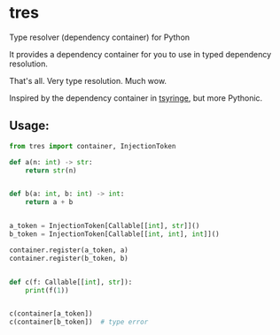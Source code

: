 # tres
Type resolver (dependency container) for Python

It provides a dependency container for you to use in typed dependency resolution.

That's all. Very type resolution. Much wow.

Inspired by the dependency container in [tsyringe](https://www.npmjs.com/package/tsyringe), but more Pythonic.

## Usage:

```python
from tres import container, InjectionToken

def a(n: int) -> str:
    return str(n)


def b(a: int, b: int) -> int:
    return a + b


a_token = InjectionToken[Callable[[int], str]]()
b_token = InjectionToken[Callable[[int, int], int]]()

container.register(a_token, a)
container.register(b_token, b)


def c(f: Callable[[int], str]):
    print(f(1))


c(container[a_token])
c(container[b_token])  # type error
```
